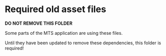 # Required old asset files

**DO NOT REMOVE THIS FOLDER**

Some parts of the MTS application are using these files.

Until they have been updated to remove these dependencies, this folder is required!